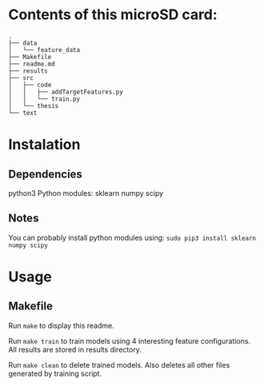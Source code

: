 # Contents of this microSD card:
```
.
├── data
│   └── feature_data
├── Makefile
├── readme.md
├── results
├── src
│   ├── code
│   │   ├── addTargetFeatures.py
│   │   └── train.py
│   └── thesis
└── text
```

# Instalation 
## Dependencies
python3
Python modules: sklearn numpy scipy

## Notes
You can probably install python modules using:
`sudo pip3 install sklearn numpy scipy`

# Usage
## Makefile
Run `make` to display this readme.

Run `make train` to train models using 4 interesting feature configurations.
All results are stored in results directory.

Run `make clean` to delete trained models.
Also deletes all other files generated by training script.

